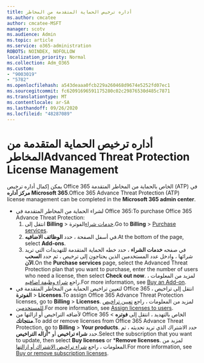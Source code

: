 ```yaml
---
title: أداره ترخيص الحماية المتقدمة من المخاطر
ms.author: cmcatee
author: cmcatee-MSFT
manager: scotv
ms.audience: Admin
ms.topic: article
ms.service: o365-administration
ROBOTS: NOINDEX, NOFOLLOW
localization_priority: Normal
ms.collection: Adm_O365
ms.custom:
- "9003019"
- "5782"
ms.openlocfilehash: a543deaaa0fcb229a260468d9674e5252fd07ec1
ms.sourcegitcommit: fc62091696591175280c02c29876530d485c7871
ms.translationtype: MT
ms.contentlocale: ar-SA
ms.lasthandoff: 09/26/2020
ms.locfileid: "48287089"
---
```

# <a name="advanced-threat-protection-license-management"></a><span data-ttu-id="6be65-102">أداره ترخيص الحماية المتقدمة من المخاطر</span><span class="sxs-lookup"><span data-stu-id="6be65-102">Advanced Threat Protection License Management</span></span>

<span data-ttu-id="6be65-103">يمكن إكمال أداره ترخيص Office 365 الخاص بالحماية من المخاطر المتقدمة (ATP) في  **مركز أداره Microsoft 365**.</span><span class="sxs-lookup"><span data-stu-id="6be65-103">Office 365 Advance Threat Protection (ATP) license management can be completed in the  **Microsoft 365 admin center**.</span></span>

- <span data-ttu-id="6be65-104">لشراء الحماية من المخاطر المتقدمة في Office 365:</span><span class="sxs-lookup"><span data-stu-id="6be65-104">To purchase Office 365 Advance Threat Protection:</span></span>
    1. <span data-ttu-id="6be65-105">انتقل إلى **Billing**  >  [خدمات شراء](https://go.microsoft.com/fwlink/p/?linkid=868433)الفوترة.</span><span class="sxs-lookup"><span data-stu-id="6be65-105">Go to **Billing** > [Purchase services](https://go.microsoft.com/fwlink/p/?linkid=868433).</span></span>
    2. <span data-ttu-id="6be65-106">في أسفل الصفحة ، حدد **الوظائف الاضافيه**.</span><span class="sxs-lookup"><span data-stu-id="6be65-106">At the bottom of the page, select **Add-ons**.</span></span>
    3. <span data-ttu-id="6be65-107">في صفحه **خدمات الشراء** ، حدد خطه الحماية المتقدمة للتهديدات التي تريد شرائها ، وادخل عدد المستخدمين الذين يحتاجون إلى ترخيص ، ثم حدد **السحب الآن**.</span><span class="sxs-lookup"><span data-stu-id="6be65-107">On the **Purchase services** page, select the Advanced Threat Protection plan that you want to purchase, enter the number of users who need a license, then select **Check out now**.</span></span> <span data-ttu-id="6be65-108">لمزيد من المعلومات ، راجع [شراء وظيفة اضافيه](https://docs.microsoft.com/microsoft-365/commerce/buy-or-edit-an-add-on).</span><span class="sxs-lookup"><span data-stu-id="6be65-108">For more information, see [Buy an Add-on](https://docs.microsoft.com/microsoft-365/commerce/buy-or-edit-an-add-on).</span></span>
- <span data-ttu-id="6be65-109">لتعيين تراخيص الحماية من المخاطر المتقدمة في Office 365 ، انتقل إلى تراخيص **الفوترة**  >  **Licenses**.</span><span class="sxs-lookup"><span data-stu-id="6be65-109">To assign Office 365 Advance Threat Protection licenses, go to **Billing** > **Licenses**.</span></span> <span data-ttu-id="6be65-110">لمزيد من المعلومات ، راجع [تعيين تراخيص للمستخدمين](https://docs.microsoft.com/microsoft-365/admin/manage/assign-licenses-to-users).</span><span class="sxs-lookup"><span data-stu-id="6be65-110">For more information, see [Assign licenses to users](https://docs.microsoft.com/microsoft-365/admin/manage/assign-licenses-to-users).</span></span>
- <span data-ttu-id="6be65-111">لأضافه التراخيص أو ازالتها من Office 365 الخاص بالتهديد ، انتقل إلى **فوتره**  >  **منتجاتك**.</span><span class="sxs-lookup"><span data-stu-id="6be65-111">To add or remove licenses from Office 365 Advance Threat Protection, go to **Billing** > **Your products**.</span></span> <span data-ttu-id="6be65-112">حدد الاشتراك الذي تريد تحديثه ، ثم حدد **شراء تراخيص** أو \***أزاله التراخيص**.</span><span class="sxs-lookup"><span data-stu-id="6be65-112">Select the subscription that you want to update, then select **Buy licenses** or \***Remove licenses**.</span></span> <span data-ttu-id="6be65-113">لمزيد من المعلومات ، راجع [شراء تراخيص الاشتراك أو ازالتها](https://docs.microsoft.com/microsoft-365/commerce/licenses/buy-licenses).</span><span class="sxs-lookup"><span data-stu-id="6be65-113">For more information, see [Buy or remove subscription licenses](https://docs.microsoft.com/microsoft-365/commerce/licenses/buy-licenses).</span></span>